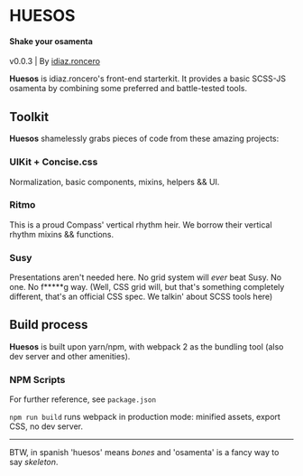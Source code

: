 # HUESOS
#### Shake your osamenta
v0.0.3 | By [idiaz.roncero](http://idiazroncero.com)

__Huesos__ is idiaz.roncero's front-end starterkit. It provides a basic SCSS-JS osamenta by combining some preferred and battle-tested tools.

## Toolkit

__Huesos__ shamelessly grabs pieces of code from these amazing projects:

### UIKit + Concise.css

Normalization, basic components, mixins, helpers && UI.

### Ritmo

This is a proud Compass' vertical rhythm heir. We borrow their vertical rhythm mixins && functions. 

### Susy

Presentations aren't needed here. No grid system will *ever* beat Susy. No one. No f*****g way.
(Well, CSS grid will, but that's something completely different, that's an official CSS spec. We talkin' about SCSS tools here)


## Build process

__Huesos__ is built upon yarn/npm, with webpack 2 as the bundling tool (also dev server and other amenities). 

### NPM Scripts

For further reference, see `package.json`

`npm run build` runs webpack in production mode: minified assets, export CSS, no dev server.

___

BTW, in spanish 'huesos' means *bones* and 'osamenta' is a fancy way to say *skeleton*.
